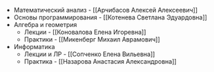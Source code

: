 - Математический анализ - [[Арчибасов Алексей Алексеевич]]
- Основы программирования - [[Котенева Светлана Эдуардовна]]
- Алгебра и геометрия
	- Лекции - [[Коновалова Елена Игоревна]]
	- Практики - [[Микенберг Михаил Аврамович]]
- Информатика
	- Лекции и ЛР - [[Сопченко Елена Вильевна]]
	- Практика - [[Назарова Анастасия Александровна]]